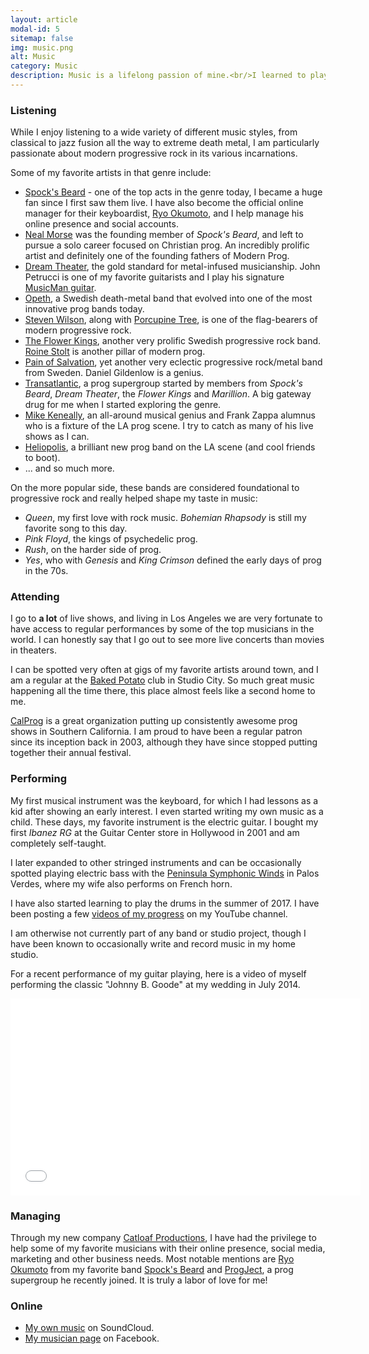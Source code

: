 ```yaml
---
layout: article
modal-id: 5
sitemap: false
img: music.png
alt: Music
category: Music
description: Music is a lifelong passion of mine.<br/>I learned to play keyboards as a kid, then later taught myself guitar and bass.
---
```


### Listening

While I enjoy listening to a wide variety of different music styles, from classical to jazz fusion all the way to extreme death metal, I am particularly passionate about modern progressive rock in its various incarnations.

Some of my favorite artists in that genre include:

* [Spock's Beard](https://www.spocksbeard.com/) - one of the top acts in the genre today, I became a huge fan since I first saw them live. I have also become the official online manager for their keyboardist, [Ryo Okumoto](https://www.ryookumoto.com), and I help manage his online presence and social accounts.
* [Neal Morse](https://www.nealmorse.com/) was the founding member of *Spock's Beard*, and left to pursue a solo career focused on Christian prog. An incredibly prolific artist and definitely one of the founding fathers of Modern Prog.
* [Dream Theater](https://www.dreamtheater.net), the gold standard for metal-infused musicianship. John Petrucci is one of my favorite guitarists and I play his signature [MusicMan guitar](http://www.music-man.com/instruments/guitars/john-petrucci.html).
* [Opeth](https://www.opeth.com), a Swedish death-metal band that evolved into one of the most innovative prog bands today.
* [Steven Wilson](https://www.stevenwilson.com), along with [Porcupine Tree](https://porcupinetree.com/), is one of the flag-bearers of modern progressive rock.
* [The Flower Kings](https://www.flowerkings.se), another very prolific Swedish progressive rock band. [Roine Stolt](https://en.wikipedia.org/wiki/Roine_Stolt) is another pillar of modern prog.
* [Pain of Salvation](https://painofsalvation.com), yet another very eclectic progressive rock/metal band from Sweden. Daniel Gildenlow is a genius.
* [Transatlantic](https://www.transatlanticweb.com), a prog supergroup started by members from *Spock's Beard*, *Dream Theater*, the *Flower Kings* and *Marillion*. A big gateway drug for me when I started exploring the genre.
* [Mike Keneally](https://www.keneally.com/), an all-around musical genius and Frank Zappa alumnus who is a fixture of the LA prog scene. I try to catch as many of his live shows as I can.
* [Heliopolis](https://www.facebook.com/HeliopolisLAProg), a brilliant new prog band on the LA scene (and cool friends to boot).
* ... and so much more.

On the more popular side, these bands are considered foundational to progressive rock and really helped shape my taste in music:

* *Queen*, my first love with rock music. *Bohemian Rhapsody* is still my favorite song to this day.
* *Pink Floyd*, the kings of psychedelic prog.
* *Rush*, on the harder side of prog.
* *Yes*, who with *Genesis* and *King Crimson* defined the early days of prog in the 70s.


### Attending

I go to **a lot** of live shows, and living in Los Angeles we are very fortunate to have access to regular performances by some of the top musicians in the world. I can honestly say that I go out to see more live concerts than movies in theaters.

I can be spotted very often at gigs of my favorite artists around town, and I am a regular at the [Baked Potato](http://www.thebakedpotato.com/) club in Studio City. So much great music happening all the time there, this place almost feels like a second home to me.

[CalProg](http://www.calprog.com/) is a great organization putting up consistently awesome prog shows in Southern California. I am proud to have been a regular patron since its inception back in 2003, although they have since stopped putting together their annual festival.

### Performing

My first musical instrument was the keyboard, for which I had lessons as a kid after showing an early interest. I even started writing my own music as a child.
These days, my favorite instrument is the electric guitar. I bought my first *Ibanez RG* at the Guitar Center store in Hollywood in 2001 and am completely self-taught. 

I later expanded to other stringed instruments and can be occasionally spotted playing electric bass with the [Peninsula Symphonic Winds](https://www.facebook.com/peninsulawinds) in Palos Verdes, where my wife also performs on French horn.

I have also started learning to play the drums in the summer of 2017. I have been posting a few [videos of my progress](https://www.youtube.com/watch?v=wNol9N3PeBA&list=PLiVitMbI4-yAncHiApWppgRNkgveXne3b) on my YouTube channel.

I am otherwise not currently part of any band or studio project, though I have been known to occasionally write and record music in my home studio.

For a recent performance of my guitar playing, here is a video of myself performing the classic "Johnny B. Goode" at my wedding in July 2014.

<div class="video-container">
  <iframe width="560" height="315" src="//www.youtube.com/embed/SZGYcIKJ55k" frameborder="0" allowfullscreen></iframe>
</div>

### Managing

Through my new company [Catloaf Productions](https://catloafprod.com/), I have had the privilege to help some of my favorite musicians with their online presence, social media, marketing and other business needs. Most notable mentions are [Ryo Okumoto](https://www.ryookumoto.com) from my favorite band [Spock's Beard](https://www.spocksbeard.com/) and [ProgJect](https://www.progject.com/), a prog supergroup he recently joined. It is truly a labor of love for me!

### Online

* [My own music](https://soundcloud.com/stephanepeter) on SoundCloud.
* [My musician page](https://facebook.com/StephanePeterMusic) on Facebook.
